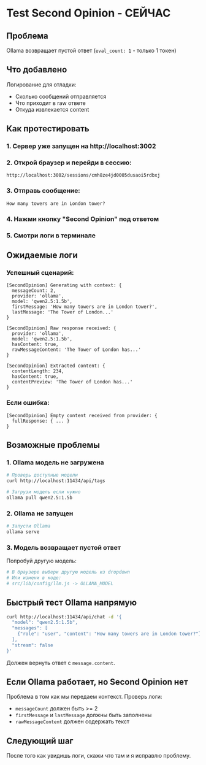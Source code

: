 # Test Second Opinion - СЕЙЧАС

## Проблема

Ollama возвращает пустой ответ (`eval_count: 1` - только 1 токен)

## Что добавлено

Логирование для отладки:

- Сколько сообщений отправляется
- Что приходит в raw ответе
- Откуда извлекается content

## Как протестировать

### 1. Сервер уже запущен на http://localhost:3002

### 2. Открой браузер и перейди в сессию:

```
http://localhost:3002/sessions/cmh8ze4jd0005dusaoi5rdbxj
```

### 3. Отправь сообщение:

```
How many towers are in London tower?
```

### 4. Нажми кнопку "Second Opinion" под ответом

### 5. Смотри логи в терминале

## Ожидаемые логи

### Успешный сценарий:

```
[SecondOpinion] Generating with context: {
  messageCount: 2,
  provider: 'ollama',
  model: 'qwen2.5:1.5b',
  firstMessage: 'How many towers are in London tower?',
  lastMessage: 'The Tower of London...'
}

[SecondOpinion] Raw response received: {
  provider: 'ollama',
  model: 'qwen2.5:1.5b',
  hasContent: true,
  rawMessageContent: 'The Tower of London has...'
}

[SecondOpinion] Extracted content: {
  contentLength: 234,
  hasContent: true,
  contentPreview: 'The Tower of London has...'
}
```

### Если ошибка:

```
[SecondOpinion] Empty content received from provider: {
  fullResponse: { ... }
}
```

## Возможные проблемы

### 1. Ollama модель не загружена

```bash
# Проверь доступные модели
curl http://localhost:11434/api/tags

# Загрузи модель если нужно
ollama pull qwen2.5:1.5b
```

### 2. Ollama не запущен

```bash
# Запусти Ollama
ollama serve
```

### 3. Модель возвращает пустой ответ

Попробуй другую модель:

```bash
# В браузере выбери другую модель из dropdown
# Или измени в коде:
# src/lib/config/llm.js -> OLLAMA_MODEL
```

## Быстрый тест Ollama напрямую

```bash
curl http://localhost:11434/api/chat -d '{
  "model": "qwen2.5:1.5b",
  "messages": [
    {"role": "user", "content": "How many towers are in London tower?"}
  ],
  "stream": false
}'
```

Должен вернуть ответ с `message.content`.

## Если Ollama работает, но Second Opinion нет

Проблема в том как мы передаем контекст. Проверь логи:

- `messageCount` должен быть >= 2
- `firstMessage` и `lastMessage` должны быть заполнены
- `rawMessageContent` должен содержать текст

## Следующий шаг

После того как увидишь логи, скажи что там и я исправлю проблему.
